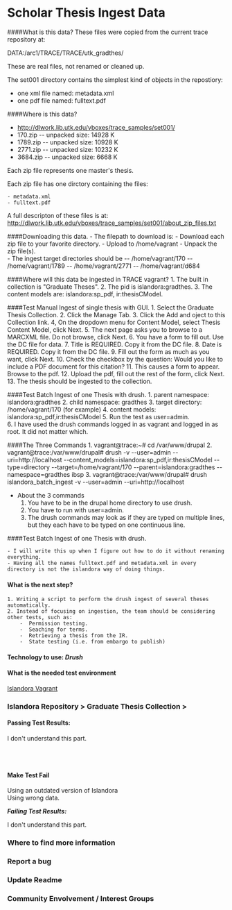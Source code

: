 # Scholar Thesis Ingest Data

####What is this data? 
These files were copied from the current trace repository at:

DATA:/arc1/TRACE/TRACE/utk_gradthes/

These are real files, not renamed or cleaned up. 

The set001 directory contains the simplest kind of objects in the repostiory:

  - one xml file named: metadata.xml
  - one pdf file named: fulltext.pdf


####Where is this data?

  - http://dlwork.lib.utk.edu/vboxes/trace_samples/set001/
  - 170.zip -- unpacked size: 14928 K
  - 1789.zip -- unpacked size: 10928 K
  - 2771.zip -- unpacked size: 10232 K
  - 3684.zip -- unpacked size: 6668 K

  Each zip file represents one master's thesis.
  
  Each zip file has one dirctory containing the files:

    - metadata.xml 
    - fulltext.pdf 

  A full descripton of these files is at:
  http://dlwork.lib.utk.edu/vboxes/trace_samples/set001/about_zip_files.txt


####Downloading this data.
	- The filepath to download is:
	- Download each zip file to your favorite directory.
	- Upload to /home/vagrant
	- Unpack the zip file(s).  
	- The ingest target directories should be 
	    -- /home/vagrant/170
	    -- /home/vagrant/1789
	    -- /home/vagrant/2771
	    -- /home/vagrant/d684


####Where will this data be ingested in TRACE vagrant?
	1.  The built in collection is "Graduate Theses".
	2.  The pid is islandora:gradthes.
	3.  The content models are:  islandora:sp_pdf, ir:thesisCModel.


####Test Manual Ingest of single thesis with GUI.
	1. Select the Graduate Thesis Collection.
	2. Click the Manage Tab.
	3. Click the Add and oject to this Collection link.
	4, On the dropdown menu for Content Model, select Thesis Content Model, click Next.
	5. The next page asks you to browse to a MARCXML file.  Do not browse, click Next.
	6. You have a form to fill out.  Use the DC file for data.
	7. Title is REQUIRED.  Copy it from the DC file.
	8. Date is REQUIRED. Copy it from the DC file.
	9. Fill out the form as much as you want, click Next.
	10. Check the checkbox by the question: Would you like to include a PDF document for this citation?
	11. This causes a form to appear.  Browse to the pdf.
	12. Upload the pdf, fill out the rest of the form, click Next.
	13. The thesis should be ingested to the collection.


####Test Batch Ingest of one Thesis with drush.
	1.  parent namespace: islandora:gradthes
	2.  child namespace: gradthes
	3.  target directory: /home/vagrant/170  (for example)
	4.  content models: islandora:sp_pdf,ir:thesisCModel
	5.  Run the test as user=admin.  
	6.  I have used the drush commands logged in as vagrant and logged in as root.  It did not matter which.

####The Three Commands 
	1. vagrant@trace:~# cd /var/www/drupal
	2. vagrant@trace:/var/www/drupal# drush -v --user=admin --uri=http://localhost --content_models=islandora:sp_pdf,ir:thesisCModel --type=directory --target=/home/vagrant/170  --parent=islandora:gradthes --namespace=gradthes ibsp
	3. vagrant@trace:/var/www/drupal# drush islandora_batch_ingest -v --user=admin --uri=http://localhost

  - About the 3 commands
	1. You have to be in the drupal home directory to use drush.
  	2. You have to run with  user=admin.
	3. The drush commands may look as if they are typed on multiple lines, but they each have to be typed on one continuous line.

####Test Batch Ingest of one Thesis with drush.

    - I will write this up when I figure out how to do it without renaming everything.
    - Having all the names fulltext.pdf and metadata.xml in every directory is not the islandora way of doing things.

#### What is the next step?<br/>
	1. Writing a script to perform the drush ingest of several theses automatically.
	2. Instead of focusing on ingestion, the team should be considering other tests, such as:
		-  Permission testing.
		-  Seaching for terms.
		-  Retrieving a thesis from the IR.
		-  State testing (i.e. from embargo to publish)
	

#### Technology to use: *Drush*<br/>

#### What is the needed test environment<br/>
[Islandora Vagrant](https://github.com/Islandora-Labs/islandora_vagrant/)<br/>


### Islandora Repository > Graduate Thesis Collection > <br/>

#### Passing Test Results:

I don't understand this part.

<br/><br/>

#### Make Test Fail<br/>

Using an outdated version of Islandora<br/>
Using wrong data.<br/>

***Failing Test Results:***

I don't understand this part.

### Where to find more information<br/>
### Report a bug<br/>
### Update Readme<br/>
### Community Envolvement / Interest Groups
